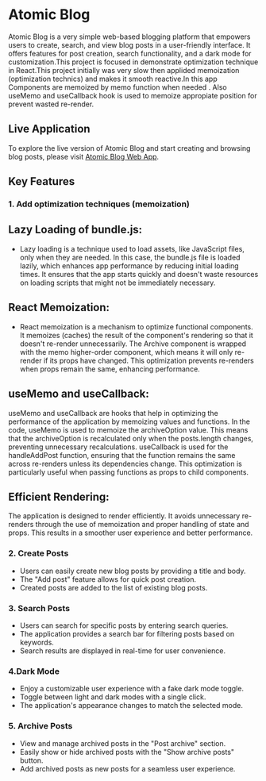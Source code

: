 # Atomic Blog

Atomic Blog is a very simple web-based blogging platform that empowers users to create, search, and view blog posts in a user-friendly interface. It offers features for post creation, search functionality, and a dark mode for customization.This project is focused in demonstrate optimization technique in React.This project initially was very slow then applided memoization (optimization technics) and makes it smooth reactive.In this app Components are memoized by memo function when needed . Also useMemo and useCallback hook is used to memoize appropiate position for prevent wasted re-render.

## Live Application

To explore the live version of Atomic Blog and start creating and browsing blog posts, please visit [Atomic Blog Web App](https://atomic-blog-web.netlify.app/).

## Key Features

### 1. Add optimization techniques (memoization)

## Lazy Loading of bundle.js:

- Lazy loading is a technique used to load assets, like JavaScript files, only when they are needed. In this case, the bundle.js file is loaded lazily, which enhances app performance by reducing initial loading times. It ensures that the app starts quickly and doesn't waste resources on loading scripts that might not be immediately necessary.

## React Memoization:

- React memoization is a mechanism to optimize functional components. It memoizes (caches) the result of the component's rendering so that it doesn't re-render unnecessarily. The Archive component is wrapped with the memo higher-order component, which means it will only re-render if its props have changed. This optimization prevents re-renders when props remain the same, enhancing performance.

## useMemo and useCallback:

useMemo and useCallback are hooks that help in optimizing the performance of the application by memoizing values and functions. In the code, useMemo is used to memoize the archiveOption value. This means that the archiveOption is recalculated only when the posts.length changes, preventing unnecessary recalculations.
useCallback is used for the handleAddPost function, ensuring that the function remains the same across re-renders unless its dependencies change. This optimization is particularly useful when passing functions as props to child components.

## Efficient Rendering:

The application is designed to render efficiently. It avoids unnecessary re-renders through the use of memoization and proper handling of state and props. This results in a smoother user experience and better performance.

### 2. Create Posts

- Users can easily create new blog posts by providing a title and body.
- The "Add post" feature allows for quick post creation.
- Created posts are added to the list of existing blog posts.

### 3. Search Posts

- Users can search for specific posts by entering search queries.
- The application provides a search bar for filtering posts based on keywords.
- Search results are displayed in real-time for user convenience.

### 4.Dark Mode

- Enjoy a customizable user experience with a fake dark mode toggle.
- Toggle between light and dark modes with a single click.
- The application's appearance changes to match the selected mode.

### 5. Archive Posts

- View and manage archived posts in the "Post archive" section.
- Easily show or hide archived posts with the "Show archive posts" button.
- Add archived posts as new posts for a seamless user experience.
